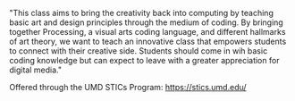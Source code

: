 "This class aims to bring the creativity back into computing by teaching basic art and design principles through the medium of coding. By bringing together Processing, a visual arts coding language, and different hallmarks of art theory, we want to teach an innovative class that empowers students to connect with their creative side. Students should come in wih basic coding knowledge but can expect to leave with a greater appreciation for digital media."

Offered through the UMD STICs Program: https://stics.umd.edu/
